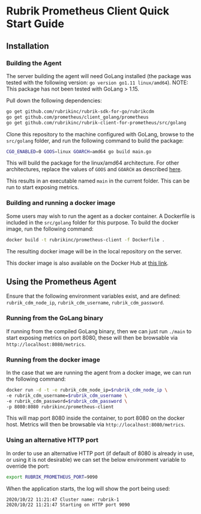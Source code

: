 # Rubrik Prometheus Client Quick Start Guide

## Installation

### Building the Agent

The server building the agent will need GoLang installed (the package was tested with the following version: `go version go1.11 linux/amd64`). NOTE: This package has not been tested with GoLang > 1.15.

Pull down the following dependencies:

```bash
go get github.com/rubrikinc/rubrik-sdk-for-go/rubrikcdm
go get github.com/prometheus/client_golang/prometheus
go get github.com/rubrikinc/rubrik-client-for-prometheus/src/golang
```

Clone this repository to the machine configured with GoLang, browse to the `src/golang` folder, and run the following command to build the package:

```bash
CGO_ENABLED=0 GOOS=linux GOARCH=amd64 go build main.go
```

This will build the package for the linux/amd64 architecture. For other architectures, replace the values of `GOOS` and `GOARCH` as described [here](https://gist.github.com/asukakenji/f15ba7e588ac42795f421b48b8aede63).

This results in an executable named `main` in the current folder. This can be run to start exposing metrics.

### Building and running a docker image

Some users may wish to run the agent as a docker container. A Dockerfile is included in the `src/golang` folder for this purpose. To build the docker image, run the following command:

```bash
docker build -t rubrikinc/prometheus-client -f Dockerfile .
```

The resulting docker image will be in the local repository on the server.

This docker image is also available on the Docker Hub at [this link](https://hub.docker.com/repository/docker/rubrikinc/rubrik-prometheus-client).

## Using the Prometheus Agent

Ensure that the following environment variables exist, and are defined: `rubrik_cdm_node_ip`, `rubrik_cdm_username`, `rubrik_cdm_password`.

### Running from the GoLang binary

If running from the compiled GoLang binary, then we can just run `./main` to start exposing metrics on port 8080, these will then be browsable via `http://localhost:8080/metrics`.

### Running from the docker image

In the case that we are running the agent from a docker image, we can run the following command:

```bash
docker run -d -t -e rubrik_cdm_node_ip=$rubrik_cdm_node_ip \
-e rubrik_cdm_username=$rubrik_cdm_username \
-e rubrik_cdm_password=$rubrik_cdm_password \
-p 8080:8080 rubrikinc/prometheus-client
```

This will map port 8080 inside the container, to port 8080 on the docker host. Metrics will then be browsable via `http://localhost:8080/metrics`.

### Using an alternative HTTP port

In order to use an alternative HTTP port (if default of 8080 is already in use, or using it is not desirable) we can set the below environment variable to override the port:

```bash
export RUBRIK_PROMETHEUS_PORT=9090
```

When the application starts, the log will show the port being used:

```none
2020/10/22 11:21:47 Cluster name: rubrik-1
2020/10/22 11:21:47 Starting on HTTP port 9090
```

